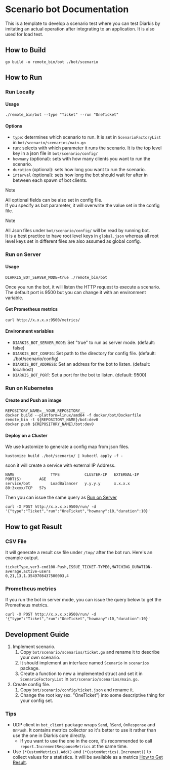 # Scenario bot Documentation

This is a template to develop a scenario test where you can test Diarkis by imitating an actual operation after integrating to an application.
It is also used for load test.

## How to Build

```
go build -o remote_bin/bot ./bot/scenario
```

## How to Run

### Run Locally

#### Usage

```
./remote_bin/bot --type "Ticket" --run "OneTicket"
```

#### Options

- `type`: determines which scenario to run. It is set in `ScenarioFactoryList` in `bot/scenario/scenarios/main.go`
- run: selects with which parameter it runs the scenario. It is the top level key in a json file in `bot/scenario/config/`
- `howmany` (optional): sets with how many clients you want to run the scenario.
- `duration` (optional): sets how long you want to run the scenario.
- `interval` (optional): sets how long the bot should wait for after in between each spawn of bot clients.

> [!NOTE]  
> All optional fields can be also set in config file.  
> If you specify as bot parameter, it will overwrite the value set in the config file.

> [!NOTE]  
> All Json files under `bot/scenario/config/` will be read by running bot.  
> It is a best practice to have root level keys in `global.json` whereas all root level keys set in different files are also assumed as global config.

### Run on Server

#### Usage

```
DIARKIS_BOT_SERVER_MODE=true ./remote_bin/bot
```

Once you run the bot, it will listen the HTTP request to execute a scenario.  
The default port is 9500 but you can change it with an environment variable.

#### Get Prometheus metrics

```
curl http://x.x.x.x:9500/metrics/
```

#### Environment variables

- `DIARKIS_BOT_SERVER_MODE`: Set "true" to run as server mode. (default: false)
- `DIARKIS_BOT_CONFIG`: Set path to the directory for config file. (default: ./bot/scenario/config)
- `DIARKIS_BOT_ADDRESS`: Set an address for the bot to listen. (default: localhost)
- `DIARKIS_BOT_PORT`: Set a port for the bot to listen. (default: 9500)

### Run on Kubernetes

#### Create and Push an image

```
REPOSITORY_NAME=__YOUR_REPOSITORY__
docker build --platform=linux/amd64 -f docker/bot/Dockerfile remote_bin -t ${REPOSITORY_NAME}/bot:dev0
docker push ${REPOSITORY_NAME}/bot:dev0
```

#### Deploy on a Cluster

We use kustomize to generate a config map from json files.

```
kustomize build ./bot/scenario/ | kubectl apply -f -
```

soon it will create a service with external IP Address.

```
NAME                TYPE           CLUSTER-IP   EXTERNAL-IP     PORT(S)        AGE
service/bot         LoadBalancer   y.y.y.y      x.x.x.x         80:3xxxx/TCP   57s
```

Then you can issue the same query as [Run on Server](#run-on-server)

```
curl -X POST http://x.x.x.x:9500/run/ -d '{"type":"Ticket","run":"OneTicket","howmany":10,"duration":10}'
```

## How to get Result

### CSV File

It will generate a result csv file under `/tmp/` after the bot run.
Here's an example output.

```
ticketType,ver3-cmd100-Push,ISSUE_TICKET-TYPE0,MATCHING_DURATION-average,active-users
0,21,13,1.3549708437500003,4
```

### Prometheus metrics

If you run the bot in server mode, you can issue the query below to get the Prometheus metrics.

```
curl -X POST http://x.x.x.x:9500/run/ -d '{"type":"Ticket","run":"OneTicket","howmany":10,"duration":10}'
```

## Development Guide

1. Implement scenario.
   1. Copy `bot/scenario/scenarios/ticket.go` and rename it to describe your own scenario.
   2. It should implement an interface named `Scenario` in `scenarios` package.
   3. Create a function to new a implemented struct and set it in `ScenarioFactoryList` in `bot/scenario/scenarios/main.go`.
2. Create config file.
   1. Copy `bot/scenario/config/ticket.json` and rename it.
   2. Change the root key (ex. "OneTicket") into some descriptive thing for your config set.

### Tips

- UDP client in `bot_client` package wraps `Send`, `RSend`, `OnResponse` and `OnPush`. It contains metrics collector so it's better to use it rather than use the one in Diarkis core directly.
  - If you want to use the one in the core, it's recommended to call `report.IncrementResponseMetrics` at the same time.
- Use `(*CustomMetrics).Add()` and `(*CustomMetrics).Increment()` to collect values for a statistics. It will be available as a metrics [How to Get Result](#how-to-get-result).
